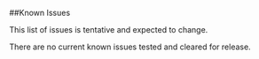 <!---##View Known Issues Report-->

<!---Click the link below and select "Login" to see the updated Known Issues Report. -->

<!---[Known Issues Report](http://fogbugz.izenda.us/reporting/reportviewer.aspx?rn=Tracking_DO_NOT_EDIT\\KIL\\KnownIssues)-->
##Known Issues

This list of issues is tentative and expected to change. 

There are no current known issues tested and cleared for release.







